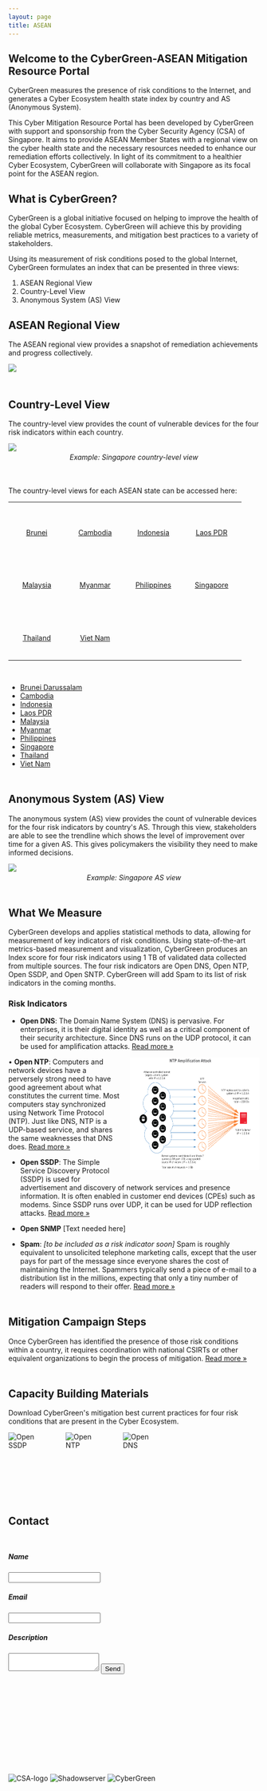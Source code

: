 ```yaml
---
layout: page
title: ASEAN
---
```

## Welcome to the CyberGreen-ASEAN Mitigation Resource Portal

CyberGreen measures the presence of risk conditions to the Internet, and generates a Cyber Ecosystem health state index by country and AS (Anonymous System).

This Cyber Mitigation Resource Portal has been developed by CyberGreen with support and sponsorship from the Cyber Security Agency (CSA) of Singapore. It aims to provide ASEAN Member States with a regional view on the cyber health state and the necessary resources needed to enhance our remediation efforts collectively. In light of its commitment to a healthier Cyber Ecosystem, CyberGreen will collaborate with Singapore as its focal point for the ASEAN region.

## What is CyberGreen?

CyberGreen is a global initiative focused on helping to improve the health of the global Cyber Ecosystem. CyberGreen will achieve this by providing reliable metrics, measurements, and mitigation best practices to a variety of stakeholders.

Using its measurement of risk conditions posed to the global Internet, CyberGreen formulates an index that can be presented in three views: 

1. ASEAN Regional View
2. Country-Level View
3. Anonymous System (AS) View

<div style="margin-bottom: 25px">
</div>

## ASEAN Regional View

The ASEAN regional view provides a snapshot of remediation achievements and progress collectively.

<div>
  <img src="{{site.media}}asean-level.png"/>
</div>

<div style="margin-bottom: 50px">
</div>

## Country-Level View

The country-level view provides the count of vulnerable devices for the four risk indicators within each country. 

<div>
  <img src="{{site.media}}sing-country-level.png"/>
  <center><imgcaption><i> Example: Singapore country-level view </i></imgcaption></center>
</div>

<div style="margin-bottom: 50px">
</div>

The country-level views for each ASEAN state can be accessed here:

<div class="content">
<table cellspacing="10px" cellpadding="10px" style="border-spacing: 10px">
    <tbody>
        <tr>
            <td style="padding-right: 10px" width="100" height="100" border="1px">
            <div class="flag_back"><img border="0" src="http://flags.fmcdn.net/data/flags/normal/bn.png" alt=""><br>
            <center><a target="_blank" href="http://stats.cybergreen.net/place/brunei/">Brunei</a></center></div>
            </td>
            <td style="padding-right: 10px" width="100" height="100" border="1px">
            <div class="flag_back"><img border="0" src="http://flags.fmcdn.net/data/flags/normal/kh.png" alt=""><br>
            <center><a target="_blank" href="http://stats.cybergreen.net/place/cambodia/">Cambodia</a></center></div>
            </td>
            <td style="padding-right: 10px" width="100" height="100" border="1px">
            <div class="flag_back"><img border="0" src="http://flags.fmcdn.net/data/flags/normal/id.png" alt=""><br>
            <center><a target="_blank" href="http://stats.cybergreen.net/place/indonesia/">Indonesia</a></center></div>
            </td>
            <td style="padding-right: 10px" width="100" height="100" border="1px">
            <div class="flag_back"><img border="0" src="http://flags.fmcdn.net/data/flags/normal/la.png" alt=""><br>
            <center><a target="_blank" href="http://stats.cybergreen.net/place/laos/">Laos PDR</a></center></div>
            </td>
        </tr>
        <tr>
            <td style="padding-right: 10px" width="100" height="100" border="1px">
            <div class="flag_back"><img border="0" src="http://flags.fmcdn.net/data/flags/normal/my.png" alt=""><br>
            <center><a target="_blank" href="http://stats.cybergreen.net/place/malaysia/">Malaysia</a></center></div>
            </td>
            <td style="padding-right: 10px" width="100" height="100" border="1px">
            <div class="flag_back"><img border="0" src="http://flags.fmcdn.net/data/flags/normal/mm.png" alt=""><br>
            <center><a target="_blank" href="http://stats.cybergreen.net/place/myanmar/">Myanmar</a></center></div>
            </td>
            <td style="padding-right: 10px" width="100" height="100" border="1px">
            <div class="flag_back"><img border="0" src="http://flags.fmcdn.net/data/flags/normal/ph.png" alt=""><br>
            <center><a target="_blank" href="http://stats.cybergreen.net/place/philippines/">Philippines</a></center></div>
            </td>
            <td style="padding-right: 10px" width="100" height="100" border="1px">
            <div class="flag_back"><img border="0" src="http://flags.fmcdn.net/data/flags/normal/sg.png" alt=""><br>
            <center><a target="_blank" href="http://stats.cybergreen.net/place/Singapore/">Singapore</a></center></div>
            </td>
        </tr>
         <tr>
            <td style="padding-right: 10px" width="100" height="100" border="1px">
            <div class="flag_back"><img border="0" src="http://flags.fmcdn.net/data/flags/normal/th.png" alt=""><br>
            <center><a target="_blank" href="http://stats.cybergreen.net/place/thailand/">Thailand</a></center></div>
            </td>
            <td style="padding-right: 10px" width="100" height="100" border="1px">
            <div class="flag_back"><img border="0" src="http://flags.fmcdn.net/data/flags/normal/vn.png" alt=""><br>
            <center><a target="_blank" href="http://stats.cybergreen.net/place/vietnam/">Viet Nam</a></center></div>
            </td>
        </tr>
    </tbody>
</table>
</div>

<br>

*  <a href="http://stats.cybergreen.net/place/brunei/">Brunei Darussalam</a>
*  <a href="http://stats.cybergreen.net/place/cambodia/">Cambodia</a>
*  <a href="http://stats.cybergreen.net/place/indonesia/">Indonesia</a>
*  <a href="http://stats.cybergreen.net/place/laos/">Laos PDR</a>
*  <a href="http://stats.cybergreen.net/place/malaysia">Malaysia</a>
*  <a href="http://stats.cybergreen.net/place/myanmar">Myanmar</a>
*  <a href="http://stats.cybergreen.net/place/philippines">Philippines</a>
*  <a href="http://stats.cybergreen.net/place/singapore ">Singapore </a>
*  <a href="http://stats.cybergreen.net/place/thailand">Thailand</a>
*  <a href="http://stats.cybergreen.net/place/vietnam/">Viet Nam</a>

<div style="margin-bottom: 50px">
</div>

## Anonymous System (AS) View

The anonymous system (AS) view provides the count of vulnerable devices for the four risk indicators by country's AS. Through this view, stakeholders are able to see the trendline which shows the level of improvement over time for a given AS. This gives policymakers the visibility they need to make informed decisions.

<div>
  <img src="{{site.media}}sing-as-level.png"/>
  <center><imgcaption><i> Example: Singapore AS view </i></imgcaption></center>
</div>

<div style="margin-bottom: 50px">
</div>

## What We Measure

CyberGreen develops and applies statistical methods to data, allowing for measurement of key indicators of risk conditions. Using state-of-the-art metrics-based measurement and visualization, CyberGreen produces an Index score for four risk indicators using 1 TB of validated data collected from multiple sources. The four risk indicators are Open DNS, Open NTP, Open SSDP, and Open SNTP. CyberGreen will add Spam to its list of risk indicators in the coming months.

### Risk Indicators

+ <b>Open DNS</b>: The Domain Name System (DNS) is pervasive. For enterprises, it is their digital identity as well as a critical component of their security architecture. Since DNS runs on the UDP protocol, it can be used for amplification attacks. <a href="http://stats.cybergreen.net/risk/opendns/">Read more &raquo;</a>

<img style="float: right; margin: 0px 0px 15px 15px;" src="/img/medialibrary/openntprisk.png" width="260" height="225" /> • <b>Open NTP</b>: Computers and network devices have a perversely strong need to have good agreement about what constitutes the current time. Most computers stay synchronized using Network Time Protocol (NTP). Just like DNS, NTP is a UDP-based service, and shares the same weaknesses that DNS does. <a href="http://stats.cybergreen.net/risk/openntp/">Read more &raquo;</a>

+ <b>Open SSDP</b>: The Simple Service Discovery Protocol (SSDP) is used for advertisement and discovery of network services and presence information. It is often enabled in customer end devices (CPEs) such as modems. Since SSDP runs over UDP, it can be used for UDP reflection attacks. <a href="http://stats.cybergreen.net/risk/openssdp/">Read more &raquo;</a>

+ <b>Open SNMP</b> [Text needed here]

+ <b>Spam</b>: <i>[to be included as a risk indicator soon]</i> Spam is roughly equivalent to unsolicited telephone marketing calls, except that the user pays for part of the message since everyone shares the cost of maintaining the Internet. Spammers typically send a piece of e-mail to a distribution list in the millions, expecting that only a tiny number of readers will respond to their offer. <a href="http://stats.cybergreen.net/risk/spam/">Read more &raquo;</a> 

<div style="margin-bottom: 50px">
</div>

## Mitigation Campaign Steps
Once CyberGreen has identified the presence of those risk conditions within a country, it requires coordination with national CSIRTs or other equivalent organizations to begin the process of mitigation. <a href="/mitigation/campaign-steps/">Read more &raquo;</a> 

<div style="margin-bottom: 50px">
</div>

## Capacity Building Materials
Download CyberGreen's mitigation best current practices for four risk conditions that are present in the Cyber Ecosystem.

<p>
<a download="Open SSDP" href="/img/medialibrary/Open SSDP.pptx" title="Open SSDP">
    <img alt="Open SSDP" src="{{site.media}}document-green.png" style="float: left; margin: 0px 40px 40px 0px;" width="75" height="75"></a>
<a download="Open NTP" href="/img/medialibrary/Open SSDP.pptx" title="Open NTP">
    <img alt="Open NTP" src="{{site.media}}document-green.png" style="float: left; margin: 0px 40px 40px 0px;" width="75" height="75"></a> 
<a download="Open DNS" href="/img/medialibrary/Open SSDP.pptx" title="Open DNS">
    <img alt="Open DNS" src="{{site.media}}document-green.png" style="float: left; margin: 0px 40px 40px 0px;" width="75" height="75"></a>
<br style="clear:both;">
</p>

<div style="margin-bottom: 50px">
</div>   

## Contact

<div class="wrapper" style="margin-bottom:50px; margin-top:50px">
    <form action="https://formspree.io/contact@cybergreen.net"
          method="POST">
          <h5>Name</h5>
        <input type="text" name="name" />
        <h5>Email</h5>
        <input type="email" name="_replyto" />
        <h5>Description</h5>
        <textarea  name="description"> </textarea>
        <input type="submit" value="Send">
    </form>
</div>

<div style="margin-bottom: 200px">
</div>  

<img class="alignnone wp-image-210 aligncenter" src="{{site.media}}csa-logo.jpg" alt="CSA-logo" /> <img class="alignnone size-full wp-image-171 aligncenter" src="{{site.media}}Shadowserver.png" alt="Shadowserver" width="200" height="90" /> <img class="alignnone size-full wp-image-171 aligncenter" src="{{site.media}}CG_Logo_Colorchange_GreyandGreen.png" alt="CyberGreen" width="250" height="90" /> 
